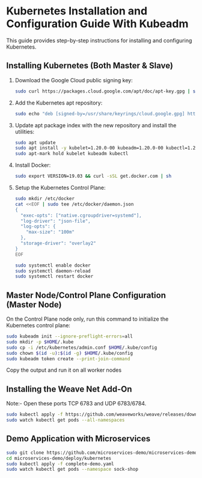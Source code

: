 # Kubernetes Installation and Configuration Guide With Kubeadm

This guide provides step-by-step instructions for installing and configuring Kubernetes.

## Installing Kubernetes (Both Master & Slave)

1. Download the Google Cloud public signing key:
    ```bash
    sudo curl https://packages.cloud.google.com/apt/doc/apt-key.gpg | sudo apt-key --keyring /usr/share/keyrings/cloud.google.gpg add -
    ```

2. Add the Kubernetes apt repository:
    ```bash
    sudo echo "deb [signed-by=/usr/share/keyrings/cloud.google.gpg] https://apt.kubernetes.io/ kubernetes-xenial main" | sudo tee /etc/apt/sources.list.d/kubernetes.list
    ```

3. Update apt package index with the new repository and install the utilities:
    ```bash
    sudo apt update
    sudo apt install -y kubelet=1.20.0-00 kubeadm=1.20.0-00 kubectl=1.20.0-00
    sudo apt-mark hold kubelet kubeadm kubectl
    ```

4. Install Docker:
    ```bash
    sudo export VERSION=19.03 && curl -sSL get.docker.com | sh
    ```

5. Setup the Kubernetes Control Plane:
    ```bash
    sudo mkdir /etc/docker
    cat <<EOF | sudo tee /etc/docker/daemon.json
    {
      "exec-opts": ["native.cgroupdriver=systemd"],
      "log-driver": "json-file",
      "log-opts": {
        "max-size": "100m"
      },
      "storage-driver": "overlay2"
    }
    EOF

    sudo systemctl enable docker
    sudo systemctl daemon-reload
    sudo systemctl restart docker
    ```

## Master Node/Control Plane Configuration (Master Node)

On the Control Plane node only, run this command to initialize the Kubernetes control plane:
```bash
sudo kubeadm init --ignore-preflight-errors=all
sudo mkdir -p $HOME/.kube
sudo cp -i /etc/kubernetes/admin.conf $HOME/.kube/config
sudo chown $(id -u):$(id -g) $HOME/.kube/config
sudo kubeadm token create --print-join-command
```
Copy the output and run it on all worker nodes

## Installing the Weave Net Add-On

Note:- Open these ports TCP 6783 and UDP 6783/6784.
```bash 
sudo kubectl apply -f https://github.com/weaveworks/weave/releases/download/v2.8.1/weave-daemonset-k8s-1.11.yaml
sudo watch kubectl get pods --all-namespaces
```

## Demo Application with Microservices
```bash
sudo git clone https://github.com/microservices-demo/microservices-demo.git
cd microservices-demo/deploy/kubernetes
sudo kubectl apply -f complete-demo.yaml
sudo watch kubectl get pods --namespace sock-shop
```

